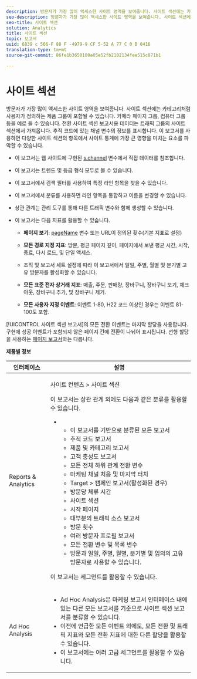```yaml
---
description: 방문자가 가장 많이 액세스한 사이트 영역을 보여줍니다. 사이트 섹션에는 카테고리처럼 사용자가 정의하는 제품 그룹이 포함될 수 있습니다. 카메라 페이지 그룹, 컴퓨터 그룹 등을 예로 들 수 있습니다. 전환 사이트 섹션 보고서용 데이터는 트래픽 그룹의 사이트 섹션에서 가져옵니다. 추적 코드에 있는 채널 변수의 정보를 표시합니다. 이 보고서를 사용하면 다양한 사이트 섹션의 항목에서 사이트 통계에 가장 큰 영향을 미치는 요소를 파악할 수 있습니다.
seo-description: 방문자가 가장 많이 액세스한 사이트 영역을 보여줍니다. 사이트 섹션에는 카테고리처럼 사용자가 정의하는 제품 그룹이 포함될 수 있습니다. 카메라 페이지 그룹, 컴퓨터 그룹 등을 예로 들 수 있습니다. 전환 사이트 섹션 보고서용 데이터는 트래픽 그룹의 사이트 섹션에서 가져옵니다. 추적 코드에 있는 채널 변수의 정보를 표시합니다. 이 보고서를 사용하면 다양한 사이트 섹션의 항목에서 사이트 통계에 가장 큰 영향을 미치는 요소를 파악할 수 있습니다.
seo-title: 사이트 섹션
solution: Analytics
title: 사이트 섹션
topic: 보고서
uuid: 6839 c 566-F 88 F -4979-9 CF 5-52 A 77 C 0 B 0416
translation-type: tm+mt
source-git-commit: 86fe1b3650100a05e52fb2102134fee515c871b1

---
```



# 사이트 섹션

방문자가 가장 많이 액세스한 사이트 영역을 보여줍니다. 사이트 섹션에는 카테고리처럼 사용자가 정의하는 제품 그룹이 포함될 수 있습니다. 카메라 페이지 그룹, 컴퓨터 그룹 등을 예로 들 수 있습니다. 전환 사이트 섹션 보고서용 데이터는 트래픽 그룹의 사이트 섹션에서 가져옵니다. 추적 코드에 있는 채널 변수의 정보를 표시합니다. 이 보고서를 사용하면 다양한 사이트 섹션의 항목에서 사이트 통계에 가장 큰 영향을 미치는 요소를 파악할 수 있습니다.

* 이 보고서는 웹 사이트에 구현된 [s.channel](https://marketing.adobe.com/resources/help/en_US/sc/implement/index.html?f=c_channel) 변수에서 직접 데이터를 참조합니다.
* 이 보고서는 트렌드 및 등급 형식 모두로 볼 수 있습니다.
* 이 보고서에서 검색 필터를 사용하여 특정 라인 항목을 찾을 수 있습니다.
* 이 보고서에서 분류를 사용하면 라인 항목을 통합하고 이름을 변경할 수 있습니다.
* 상관 관계는 관리 도구를 통해 다른 트래픽 변수와 함께 생성할 수 있습니다.
* 이 보고서는 다음 지표를 활용할 수 있습니다.

   * **페이지 보기**: [pageName](https://marketing.adobe.com/resources/help/en_US/sc/implement/index.html?f=c_pagename) 변수 또는 URL이 정의된 횟수(기본 지표로 설정)

   * **모든 경로 지정 지표**: 방문, 평균 페이지 깊이, 페이지에서 보낸 평균 시간, 시작, 종료, 다시 로드, 및 단일 액세스.
   * 조직 및 보고서 세트 설정에 따라 이 보고서에서 일일, 주별, 월별 및 분기별 고유 방문자를 활성화할 수 있습니다.
   * **모든 표준 전자 상거래 지표**: 매출, 주문, 판매량, 장바구니, 장바구니 보기, 체크아웃, 장바구니 추가, 및 장바구니 제거.
   * **모든 사용자 지정 이벤트**: 이벤트 1-80, H22 코드 이상인 경우는 이벤트 81-100도 포함.

[!UICONTROL 사이트 섹션 보고서]의 모든 전환 이벤트는 마지막 할당을 사용합니다. 구현에 성공 이벤트가 포함되지 않은 페이지 간에 전환이 나뉘어 표시됩니다. 선형 할당을 사용하는 [페이지 보고서](../../../components/c-variables/dimensionslist/reports-pages.md#concept_0219136EA25745B58434D0C7E751D7D5)와는 다릅니다.

**제품별 정보**

<table id="table_525FDF95C8ED4BF2A1E25BE2DA971EFB"> 
 <thead> 
  <tr> 
   <th colname="col1" class="entry"> 인터페이스 </th> 
   <th colname="col2" class="entry"> 설명 </th> 
  </tr> 
 </thead>
 <tbody> 
  <tr> 
   <td colname="col1"> Reports &amp; Analytics </td> 
   <td colname="col2"> <p> <span class="uicontrol"> 사이트 컨텐츠</span> &gt; <span class="uicontrol">사이트 섹션</span> </p> <p>이 보고서는 상관 관계 외에도 다음과 같은 분류를 활용할 수 있습니다. </p> 
    <ul id="ul_9CD009D89B134C53807332E3C88D3C44"> 
     <li id="li_566417EB074D425C9A1F4FB28AA7FAB4"> 
      <ul id="ul_3795C7AAE6DA4B7E96FCDC7F3211DFBB"> 
       <li id="li_50B295E961724CFB83D222DE9B4C7FF2">이 보고서를 기반으로 분류된 모든 보고서 </li> 
       <li id="li_697682892D8841BC8120BEC0E1AE9753"> <span class="wintitle"> 추적 코드 보고서</span> </li> 
       <li id="li_F6D893FCBA7A4B3EB04715833CA41022"> <span class="wintitle"> 제품</span> 및 <span class="wintitle">카테고리</span> 보고서 </li> 
       <li id="li_9F379E61DB4F4753AE1FFFC8F9C17347"> <span class="wintitle"> 고객 충성도 보고서</span> </li> 
       <li id="li_64A6A06F9265410ABB425DA4AF50C440">모든 전체 하위 관계 전환 변수 </li> 
       <li id="li_907DDFCC35AB48EEA5B169B4A2598FB1"> <span class="wintitle"> 마케팅 채널 처음 및 마지막 터치</span> </li> 
       <li id="li_B08A0DCB40154152AF1033B7629A5B5A"> <span class="uicontrol"> Target</span> &gt; <span class="uicontrol">캠페인</span> 보고서(활성화된 경우) </li> 
       <li id="li_6D4E65DD6E2B49C9A8C12181D23F185A">방문당 체류 시간 </li> 
       <li id="li_C6D3AD5A534243A8A6E17C663FEBA6BA">사이트 섹션 </li> 
       <li id="li_E1F46EED5CE2425D83200A2FCB686EE5">시작 페이지 </li> 
       <li id="li_1201EE0EBF13476C9A9525E0700F30F3">대부분의 트래픽 소스 보고서 </li> 
       <li id="li_563E07858FB1473BB22C2B191E8BE620">방문 횟수 </li> 
       <li id="li_1CAD77ABA6A2454282A4DA7E88C047E8">여러 방문자 프로필 보고서 </li> 
       <li id="li_D3A04E4CD8EC4646AAB90BF19F0AFA8A">모든 전환 변수 및 목록 변수 </li> 
       <li id="li_01C194CE0F3E4C0694A34B4C6697F385">방문과 일일, 주별, 월별, 분기별 및 임의의 고유 방문자로 사용할 수 있습니다. </li> 
      </ul> </li> 
    </ul> <p>이 보고서는 세그먼트를 활용할 수 있습니다. </p> </td> 
  </tr> 
  <tr> 
   <td colname="col1"> Ad Hoc Analysis </td> 
   <td colname="col2"> 
    <ul id="ul_DFF9BFC01FC1424B8905C2D2C0EFD156"> 
     <li id="li_65FDF1C165C84F729E0EE84FF671B5E4">Ad Hoc Analysis은 마케팅 보고서 인터페이스 내에 있는 다른 모든 보고서를 기준으로 사이트 섹션 보고서를 분류할 수 있습니다. </li> 
     <li id="li_2159DE10C52D40AA89E4C934FC184641">이전에 언급한 모든 이벤트 외에도, 모든 전환 및 트래픽 지표와 모든 전환 지표에 대한 다른 할당을 활용할 수 있습니다. </li> 
     <li id="li_3A23C6286D314B5D814612469F4F77C5">이 보고서에는 여러 고급 세그먼트를 활용할 수 있습니다. </li> 
    </ul> </td> 
  </tr> 
 </tbody> 
</table>

